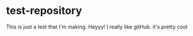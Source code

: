 # test-repository

This is just a test that I'm making. Heyyy!
I really like gitHub. it's pretty cool
